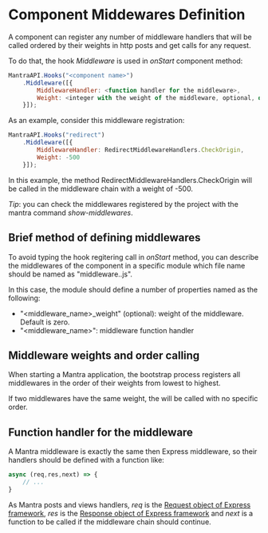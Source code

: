 # Component Middewares Definition

A component can register any number of middleware handlers that will be called ordered by their weights in http posts and get calls for any request.

To do that, the hook *Middleware* is used in *onStart* component method:

```js
MantraAPI.Hooks("<component name>")
    .Middleware([{
        MiddlewareHandler: <function handler for the middleware>,
        Weight: <integer with the weight of the middleware, optional, default: 0>
    }]);
```

As an example, consider this middleware registration:

```js
MantraAPI.Hooks("redirect")
    .Middleware([{
        MiddlewareHandler: RedirectMiddlewareHandlers.CheckOrigin,
        Weight: -500
    }]);
```

In this example, the method RedirectMiddlewareHandlers.CheckOrigin will be called in the middleware chain with a weight of -500.

*Tip*: you can check the middlewares registered by the project with the mantra command *show-middlewares*.

## Brief method of defining middlewares

To avoid typing the hook regitering call in *onStart* method, you can describe the middlewares of the component in a specific module which file name should be named as "middleware.<component name>.js".

In this case, the module should define a number of properties named as the following:
* "<middleware_name>_weight" (optional): weight of the middleware. Default is zero.
* "<middleware_name>": middleware function handler

## Middleware weights and order calling

When starting a Mantra application, the bootstrap process registers all middlewares in the order of their weights from lowest to highest.

If two middlewares have the same weight, the will be called with no specific order.

## Function handler for the middleware

A Mantra middleware is exactly the same then Express middleware, so their handlers should be defined with a function like:

```js
async (req,res,next) => {
    // ...
}
```

As Mantra posts and views handlers, *req* is the [Request object of Express framework](https://expressjs.com/en/4x/api.html#req), *res* is the [Response object of Express framework](http://expressjs.com/en/4x/api.html#res) and *next* is a function to be called if the middleware chain should continue.